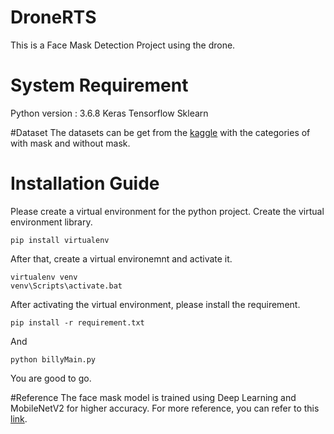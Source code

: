 # DroneRTS
This is a Face Mask Detection Project using the drone. 

# System Requirement
Python version : 3.6.8
Keras
Tensorflow
Sklearn

#Dataset
The datasets can be get from the [kaggle](https://www.kaggle.com/spandanpatnaik09/face-mask-detectormask-not-mask-incorrect-mask) with the categories of with mask and without mask.

# Installation Guide
Please create a virtual environment for the python project.
Create the virtual environment library.
```
pip install virtualenv
```
After that, create a virtual environemnt and activate it.
```
virtualenv venv
venv\Scripts\activate.bat
```
After activating the virtual environment, please install the requirement.
```
pip install -r requirement.txt
```
And
```
python billyMain.py
```
You are good to go.

#Reference 
The face mask model is trained using Deep Learning and MobileNetV2 for higher accuracy. For more reference, you can refer to this [link](https://www.pyimagesearch.com/2020/05/04/covid-19-face-mask-detector-with-opencv-keras-tensorflow-and-deep-learning/).

